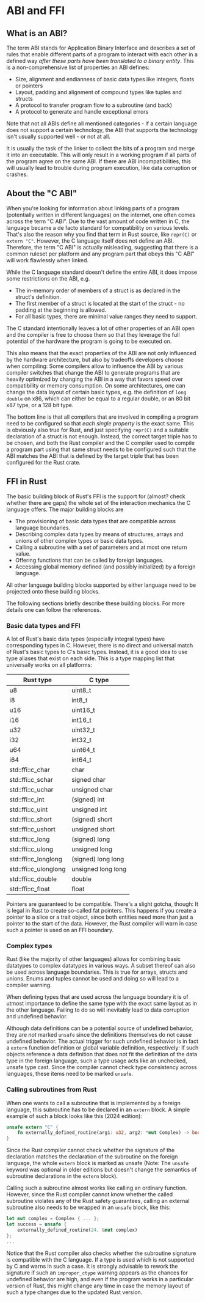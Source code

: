 # ABI and FFI

## What is an ABI?

The term ABI stands for Application Binary Interface and describes a set of rules that enable different parts of a
program to interact with each other in a defined way *after these parts have been translated to a binary entity*. This
is a non-comprehensive list of properties an ABI defines:

* Size, alignment and endianness of basic data types like integers, floats or pointers
* Layout, padding and alignment of compound types like tuples and structs
* A protocol to transfer program flow to a subroutine (and back)
* A protocol to generate and handle exceptional errors

Note that not all ABIs define all mentioned categories - if a certain language does not support a certain technology,
the ABI that supports the technology isn't usually supported well - or not at all.

It is usually the task of the linker to collect the bits of a program and merge it into an executable. This will only
result in a working program if all parts of the program agree on the same ABI. If there are ABI incompatibilities, this
will usually lead to trouble during program execution, like data corruption or crashes.

## About the "C ABI"

When you're looking for information about linking parts of a program (potentially written in different languages) on the
internet, one often comes across the term "C ABI". Due to the vast amount of code written in C, the language became a de
facto standard for compatibility on various levels. That's also the reason why you find that term in Rust source, like
`repr(C)` or `extern "C"`. However, the C language itself does not define an ABI. Therefore, the term "C ABI" is
actually misleading, suggesting that there is a common ruleset per platform and any program part that obeys this "C ABI"
will work flawlessly when linked.

While the C language standard doesn't define the entire ABI, it does impose some restrictions on the ABI, e.g.

* The in-memory order of members of a struct is as declared in the struct's definition.
* The first member of a struct is located at the start of the struct - no padding at the beginning is allowed.
* For all basic types, there are minimal value ranges they need to support.

The C standard intentionally leaves a lot of other properties of an ABI open and the compiler is free to choose them so
that they leverage the full potential of the hardware the program is going to be executed on.

This also means that the exact properties of the ABI are not only influenced by the hardware architecture, but also by
tradeoffs developers choose when compiling: Some compilers allow to influence the ABI by various compiler switches that
change the ABI to generate programs that are heavily optimized by changing the ABI in a way that favors speed over
compatibility or memory consumption. On some architectures, one can change the data layout of certain basic types, e.g.
the definition of `long double` on x86, which can either be equal to a regular double, or an 80 bit x87 type, or a 128
bit type.

The bottom line is that all compilers that are involved in compiling a program need to be configured so that *each
single property* is the exact same. This is obviously also true for Rust, and just specifying `repr(C)` and a suitable
declaration of a struct is not enough. Instead, the correct target triple has to be chosen, and both the Rust compiler
and the C compiler used to compile a program part using that same struct needs to be configured such that the ABI
matches the ABI that is defined by the target triple that has been configured for the Rust crate.

## FFI in Rust

The basic building block of Rust's FFI is the support for (almost? check whether there are gaps) the whole set of the
interaction mechanics the C language offers. The major building blocks are

* The provisioning of basic data types that are compatible across language boundaries.
* Describing complex data types by means of structures, arrays and unions of other complex types or basic data types.
* Calling a subroutine with a set of parameters and at most one return value.
* Offering functions that can be called by foreign languages.
* Accessing global memory defined (and possibly initialized) by a foreign language.

All other language building blocks supported by either language need to be projected onto these building blocks.

The following sections briefly describe these building blocks. For more details one can follow the references.

### Basic data types and FFI

A lot of Rust's basic data types (especially integral types) have corresponding types in C. However, there is no direct
and universal match of Rust's basic types to C's basic types. Instead, it is a good idea to use type aliases that exist
on each side. This is a type mapping list that universally works on all platforms:

| Rust type             | C type             |
|-----------------------|--------------------|
| u8                    | uint8_t            |
| i8                    | int8_t             |
| u16                   | uint16_t           |
| i16                   | int16_t            |
| u32                   | uint32_t           |
| i32                   | int32_t            |
| u64                   | uint64_t           |
| i64                   | int64_t            |
| std::ffi::c_char      | char               |
| std::ffi::c_schar     | signed char        |
| std::ffi::c_uchar     | unsigned char      |
| std::ffi::c_int       | (signed) int       |
| std::ffi::c_uint      | unsigned int       |
| std::ffi::c_short     | (signed) short     |
| std::ffi::c_ushort    | unsigned short     |
| std::ffi::c_long      | (signed) long      |
| std::ffi::c_ulong     | unsigned long      |
| std::ffi::c_longlong  | (signed) long long |
| std::ffi::c_ulonglong | unsigned long long |
| std::ffi::c_double    | double             |
| std::ffi::c_float     | float              |

Pointers are guaranteed to be compatible. There's a slight gotcha, though: It is legal in Rust to create so-called fat
pointers. This happens if you create a pointer to a slice or a trait object, since both entities need more than just a
pointer to the start of the data. However, the Rust compiler will warn in case such a pointer is used on an FFI
boundary.

### Complex types

Rust (like the majority of other languages) allows for combining basic datatypes to complex datatypes in various ways.
A subset thereof can also be used across language boundaries. This is true for arrays, structs and unions. Enums and
tuples cannot be used and doing so will lead to a compiler warning.

When defining types that are used across the language boundary it is of utmost importance to define the same type with
the exact same layout as in the other language. Failing to do so will inevitably lead to data corruption and undefined
behavior.

Although data definitions can be a potential source of undefined behavior, they are _not_ marked `unsafe` since the
definitions themselves do not cause undefined behavior. The actual trigger for such undefined behavior is in fact a
`extern` function definition or global variable definition, respectively: If such objects reference a data definition
that does not fit the definition of the data type in the foreign language, such a type usage acts like an unchecked,
unsafe type cast. Since the compiler cannot check type consistency across languages, these items need to be marked
`unsafe`.

### Calling subroutines from Rust

When one wants to call a subroutine that is implemented by a foreign language, this subroutine has to be declared in an
`extern` block. A simple example of such a block looks like this (2024 edition):

```rust
unsafe extern "C" {
    fn externally_defined_routine(arg1: u32, arg2: *mut Complex) -> bool;
}
```

Since the Rust compiler cannot check whether the signature of the declaration matches the declaration of the subroutine
on the foreign language, the whole `extern` block is marked as unsafe (Note: The `unsafe` keyword was optional in older
editions but doesn't change the semantics of subroutine declarations in the `extern` block).

Calling such a subroutine almost works like calling an ordinary function. However, since the Rust compiler cannot know
whether the called subroutine violates any of the Rust safety guarantees, calling an external subroutine also needs to
be wrapped in an `unsafe` block, like this:

```rust
let mut complex = Complex { ... };
let success = unsafe {
    externally_defined_routine(24, &mut complex)
};
...
```

Notice that the Rust compiler also checks whether the subroutine signature is compatible with the C language. If a type
is used which is not supported by C and warns in such a case. It is strongly advisable to rework the signature if such
an `improper_ctype` warning appears as the chances for undefined behavior are high, and even if the program works in
a particular version of Rust, this might change any time in case the memory layout of such a type changes due to the
updated Rust version.